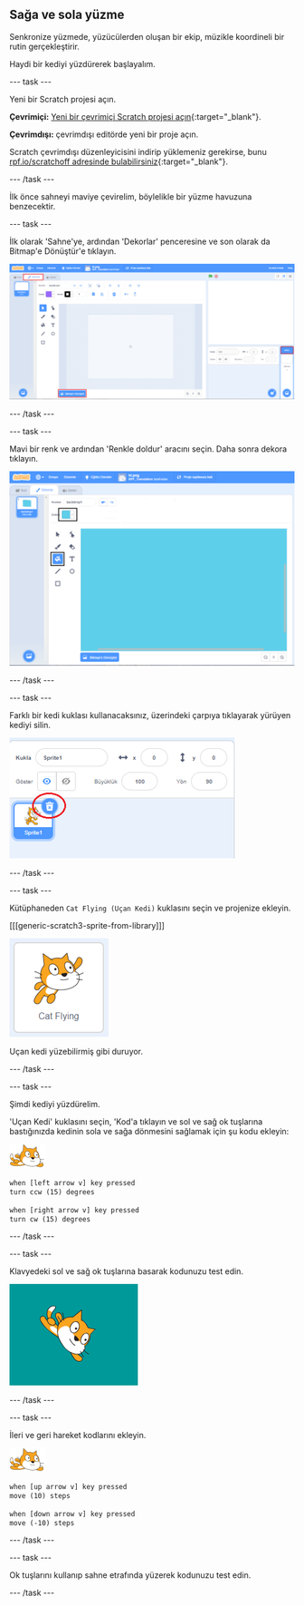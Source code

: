 ## Sağa ve sola yüzme

Senkronize yüzmede, yüzücülerden oluşan bir ekip, müzikle koordineli bir rutin gerçekleştirir.

Haydi bir kediyi yüzdürerek başlayalım.

--- task ---

Yeni bir Scratch projesi açın.

**Çevrimiçi:** [Yeni bir çevrimiçi Scratch projesi açın](http://rpf.io/scratchnew){:target="_blank"}.

**Çevrimdışı:** çevrimdışı editörde yeni bir proje açın.

Scratch çevrimdışı düzenleyicisini indirip yüklemeniz gerekirse, bunu [rpf.io/scratchoff adresinde bulabilirsiniz](http://rpf.io/scratchoff){:target="_blank"}.

--- /task ---

İlk önce sahneyi maviye çevirelim, böylelikle bir yüzme havuzuna benzecektir.

--- task ---

İlk olarak 'Sahne'ye, ardından 'Dekorlar' penceresine ve son olarak da Bitmap'e Dönüştür'e tıklayın.

![sahnesi, dekoru ve bitmap'e dönüştürün vurgulandığı scratch ekranı](images/swim-select-backdrop.png)

--- /task ---

--- task ---

Mavi bir renk ve ardından 'Renkle doldur' aracını seçin. Daha sonra dekora tıklayın.

![arka plan sekmesi ve dolgu aracı seçildi](images/swim-fill.png)

--- /task ---

--- task ---

Farklı bir kedi kuklası kullanacaksınız, üzerindeki çarpıya tıklayarak yürüyen kediyi silin.

![seçilen menüyü sil](images/swim-delete.png)

--- /task ---

--- task ---

Kütüphaneden `Cat Flying (Uçan Kedi)` kuklasını seçin ve projenize ekleyin.

[[[generic-scratch3-sprite-from-library]]]

![Vurgulanmış Uçan Kedi kuklası](images/swim-sprite.png)

Uçan kedi yüzebilirmiş gibi duruyor.

--- /task ---

--- task ---

Şimdi kediyi yüzdürelim.

'Uçan Kedi' kuklasını seçin, 'Kod'a tıklayın ve sol ve sağ ok tuşlarına bastığınızda kedinin sola ve sağa dönmesini sağlamak için şu kodu ekleyin:

![yüzücü kuklası](images/swimmer-sprite.png)

```blocks3
when [left arrow v] key pressed
turn ccw (15) degrees

when [right arrow v] key pressed
turn cw (15) degrees
```

--- /task ---

--- task ---

Klavyedeki sol ve sağ ok tuşlarına basarak kodunuzu test edin.

![sağa döndürülmüş kedi kuklası](images/swim-right.png)

--- /task ---

--- task ---

İleri ve geri hareket kodlarını ekleyin.

![yüzücü kuklası](images/swimmer-sprite.png)

```blocks3
when [up arrow v] key pressed
move (10) steps

when [down arrow v] key pressed
move (-10) steps 
```

--- /task ---

--- task ---

Ok tuşlarını kullanıp sahne etrafında yüzerek kodunuzu test edin.

--- /task ---
